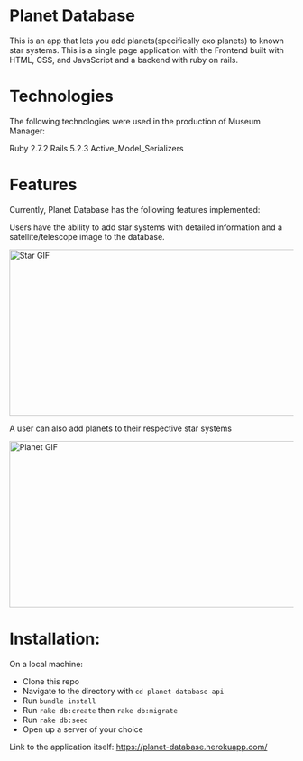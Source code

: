 # Planet Database
This is an app that lets you add planets(specifically exo planets) to known star systems. This is a single page application with the Frontend built with HTML, CSS, and JavaScript and a backend with ruby on rails.

# Technologies
The following technologies were used in the production of Museum Manager:

Ruby 2.7.2
Rails 5.2.3
Active_Model_Serializers

# Features
Currently, Planet Database has the following features implemented:

Users have the ability to add star systems with detailed information and a satellite/telescope image to the database.

<img src="./addsat.gif" alt="Star GIF" width="600" height="295">

A user can also add planets to their respective star systems

<img src="./planet.gif" alt="Planet GIF" width="600" height="295">

# Installation:

On a local machine:

- Clone this repo
- Navigate to the directory with `cd planet-database-api`
- Run `bundle install`
- Run `rake db:create` then `rake db:migrate`
- Run `rake db:seed`
- Open up a server of your choice

Link to the application itself: https://planet-database.herokuapp.com/
